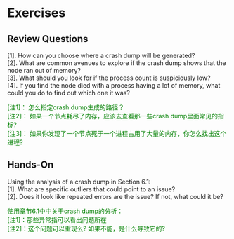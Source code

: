 # Exercises
## Review Questions
[1]. How can you choose where a crash dump will be generated?<br>
[2]. What are common avenues to explore if the crash dump shows that the node ran out
of memory?<br>
[3]. What should you look for if the process count is suspiciously low?<br>
[4]. If you find the node died with a process having a lot of memory, what could you do
to find out which one it was?<br>
<p></p> <font color="green">
[注1]： 怎么指定crash dump生成的路径？<br>
[注2]： 如果一个节点耗尽了内存，应该去查看那一些crash dump里面常见的指标?<br>
[注3]： 如果你发现了一个节点死于一个进程占用了大量的内存，你怎么找出这个进程?<br>

</font> <p></p>

## Hands-On
Using the analysis of a crash dump in Section 6.1:<br>
[1]. What are specific outliers that could point to an issue?<br>
[2]. Does it look like repeated errors are the issue? If not, what could it be?<br>
<p></p> <font color="green">
使用章节6.1中中关于crash dump的分析：<br>
[注1]：那些异常指可以看出问题所在<br>
[注2]：这个问题可以重现么? 如果不能，是什么导致它的?<br>
</font> <p></p>


